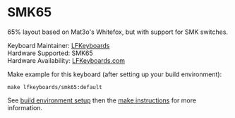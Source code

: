 SMK65
===

65% layout based on Mat3o's Whitefox, but with support for SMK switches.

Keyboard Maintainer: [LFKeyboards](https://github.com/lfkeyboards)  
Hardware Supported: SMK65  
Hardware Availability: [LFKeyboards.com](https://www.lfkeyboards.com/)

Make example for this keyboard (after setting up your build environment):

    make lfkeyboards/smk65:default

See [build environment setup](https://docs.qmk.fm/#/getting_started_build_tools) then the [make instructions](https://docs.qmk.fm/#/getting_started_make_guide) for more information.